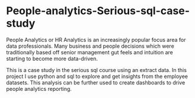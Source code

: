 # People-analytics-Serious-sql-case-study
People Analytics or HR Analytics is an increasingly popular focus area
for data professionals. Many business and people decisions which were
traditionally based off senior management gut feels and intuition are
starting to become more data-driven.

This is a case study in the serious sql course using an extract data. In this project I use python and sql to explore and get insights from the employee datasets. This analysis can be further used to create dashboards to drive people analytics reporting.

